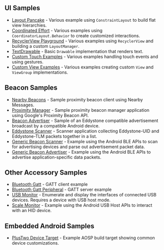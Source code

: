 ## UI Samples
- [Layout Pancake](https://github.com/devunwired/layout-pancake) - Various example using `ConstraintLayout` to build flat view hierarchies.
- [Coordinated Effort](https://github.com/devunwired/coordinated-effort) - Various examples using `CoordinatorLayout.Behavior` to create customized interactions.
- [RecyclerView Playground](https://github.com/devunwired/recyclerview-playground) - Various examples using `RecyclerView` and building a custom `LayoutManager`.
- [TextDrawable](https://github.com/devunwired/textdrawable) - Basic `Drawable` implementation that renders text.
- [Custom Touch Examples](https://github.com/devunwired/custom-touch-examples) - Various examples handling touch events and using gestures.
- [Custom View Examples](https://github.com/devunwired/custom-view-examples) - Various examples creating custom `View` and `ViewGroup` implementations.

## Beacon Samples
- [Nearby Beacons](https://github.com/devunwired/nearby-beacons) - Sample proximity beacon client using Nearby Messages.
- [Proximity Manager](https://github.com/devunwired/proximity-manager) - Sample proximity beacon manager application using Google's Proximity Beacon API.
- [Beacon Advertiser](https://github.com/devunwired/peripheral-uribeacon) - Sample of an Eddystone compatible advertisement broadcast by a compatible Android device.
- [Eddystone Scanner](https://github.com/devunwired/eddystone-scanner) - Scanner application collecting Eddystone-UID and Eddystone-TLM packets together in a list.
- [Generic Beacon Scanner](https://github.com/devunwired/accessory-samples/tree/master/BluetoothGatt) - Example using the Android BLE APIs to scan for advertising devices and parse out advertisement packet data.
- [Generic Beacon Advertiser](https://github.com/devunwired/accessory-samples/tree/master/bluetoothadvertiser) - Example using the Android BLE APIs to advertise application-specific data packets.

## Other Accessory Samples
- [Bluetooth Gatt](https://github.com/devunwired/accessory-samples/tree/master/BluetoothGatt) - GATT client example
- [Bluetooth Gatt Peripheral](https://github.com/devunwired/accessory-samples/tree/master/BluetoothGattPeripheral) - GATT server example
- [USB Monitor](https://github.com/devunwired/accessory-samples/tree/master/UsbMonitor) - Enumerate and display the interfaces of connected USB devices. Requires a device with USB host mode.
- [Scale Monitor](https://github.com/devunwired/accessory-samples/tree/master/ScaleMonitor) - Example using the Android USB Host APIs to interact with an HID device.

## Embedded Android Samples
- [PlusTwo Device Target](https://github.com/devunwired/plustwo) - Example AOSP build target showing common device customizations.
